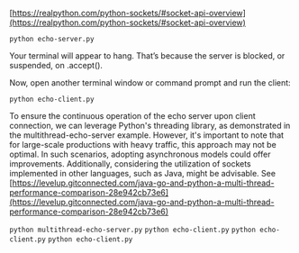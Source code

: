 [https://realpython.com/python-sockets/#socket-api-overview](https://realpython.com/python-sockets/#socket-api-overview)

`python echo-server.py`

Your terminal will appear to hang. That’s because the server is blocked, or suspended, on .accept().

Now, open another terminal window or command prompt and run the client:

`python echo-client.py`

To ensure the continuous operation of the echo server upon client connection, we can leverage Python's threading library, as demonstrated in the multithread-echo-server example. However, it's important to note that for large-scale productions with heavy traffic, this approach may not be optimal. In such scenarios, adopting asynchronous models could offer improvements. Additionally, considering the utilization of sockets implemented in other languages, such as Java, might be advisable. See [https://levelup.gitconnected.com/java-go-and-python-a-multi-thread-performance-comparison-28e942cb73e6](https://levelup.gitconnected.com/java-go-and-python-a-multi-thread-performance-comparison-28e942cb73e6)

`python multithread-echo-server.py`
`python echo-client.py`
`python echo-client.py`
`python echo-client.py`